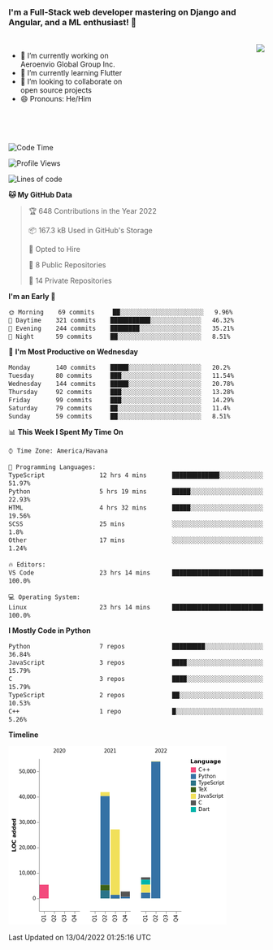 ### I'm a Full-Stack web developer mastering on Django and Angular, and a ML enthusiast!  👋

<br/>

<img align="right" height="250"  src="https://media1.giphy.com/media/qgQUggAC3Pfv687qPC/giphy.gif?cid=ecf05e470ttfxgsj072btembitu1zn4ti3t3cdyg4jo5b3by&rid=giphy.gif&ct=g" />

 <div style="width:50%">
    <ul>
      <li>🔭 I’m currently working on Aeroenvio Global Group Inc.</li>
      <li>🌱 I’m currently learning Flutter</li>
      <li>👯 I’m looking to collaborate on open source projects</li>
      <li>😄 Pronouns: He/Him</li>
<!--       <li>⚡ Fun fact: I started my first professional project for a company as web dev without knowing any JS </li> -->
    </ul>
  </div>
  
<br/><br/><br/>


<!--START_SECTION:waka-->
![Code Time](http://img.shields.io/badge/Code%20Time-127%20hrs%2015%20mins-blue)

![Profile Views](http://img.shields.io/badge/Profile%20Views-2-blue)

![Lines of code](https://img.shields.io/badge/From%20Hello%20World%20I%27ve%20Written-139%20Thousand%20lines%20of%20code-blue)

**🐱 My GitHub Data** 

> 🏆 648 Contributions in the Year 2022
 > 
> 📦 167.3 kB Used in GitHub's Storage 
 > 
> 💼 Opted to Hire
 > 
> 📜 8 Public Repositories 
 > 
> 🔑 14 Private Repositories  
 > 
**I'm an Early 🐤** 

```text
🌞 Morning    69 commits     ██░░░░░░░░░░░░░░░░░░░░░░░   9.96% 
🌆 Daytime    321 commits    ███████████░░░░░░░░░░░░░░   46.32% 
🌃 Evening    244 commits    ████████░░░░░░░░░░░░░░░░░   35.21% 
🌙 Night      59 commits     ██░░░░░░░░░░░░░░░░░░░░░░░   8.51%

```
📅 **I'm Most Productive on Wednesday** 

```text
Monday       140 commits    █████░░░░░░░░░░░░░░░░░░░░   20.2% 
Tuesday      80 commits     ███░░░░░░░░░░░░░░░░░░░░░░   11.54% 
Wednesday    144 commits    █████░░░░░░░░░░░░░░░░░░░░   20.78% 
Thursday     92 commits     ███░░░░░░░░░░░░░░░░░░░░░░   13.28% 
Friday       99 commits     ███░░░░░░░░░░░░░░░░░░░░░░   14.29% 
Saturday     79 commits     ██░░░░░░░░░░░░░░░░░░░░░░░   11.4% 
Sunday       59 commits     ██░░░░░░░░░░░░░░░░░░░░░░░   8.51%

```


📊 **This Week I Spent My Time On** 

```text
⌚︎ Time Zone: America/Havana

💬 Programming Languages: 
TypeScript               12 hrs 4 mins       █████████████░░░░░░░░░░░░   51.97% 
Python                   5 hrs 19 mins       █████░░░░░░░░░░░░░░░░░░░░   22.93% 
HTML                     4 hrs 32 mins       █████░░░░░░░░░░░░░░░░░░░░   19.56% 
SCSS                     25 mins             ░░░░░░░░░░░░░░░░░░░░░░░░░   1.8% 
Other                    17 mins             ░░░░░░░░░░░░░░░░░░░░░░░░░   1.24%

🔥 Editors: 
VS Code                  23 hrs 14 mins      █████████████████████████   100.0%

💻 Operating System: 
Linux                    23 hrs 14 mins      █████████████████████████   100.0%

```

**I Mostly Code in Python** 

```text
Python                   7 repos             █████████░░░░░░░░░░░░░░░░   36.84% 
JavaScript               3 repos             ████░░░░░░░░░░░░░░░░░░░░░   15.79% 
C                        3 repos             ████░░░░░░░░░░░░░░░░░░░░░   15.79% 
TypeScript               2 repos             ██░░░░░░░░░░░░░░░░░░░░░░░   10.53% 
C++                      1 repo              █░░░░░░░░░░░░░░░░░░░░░░░░   5.26%

```


**Timeline**

![Chart not found](https://raw.githubusercontent.com/dfg-98/dfg-98/main/charts/bar_graph.png) 


 Last Updated on 13/04/2022 01:25:16 UTC
<!--END_SECTION:waka-->
